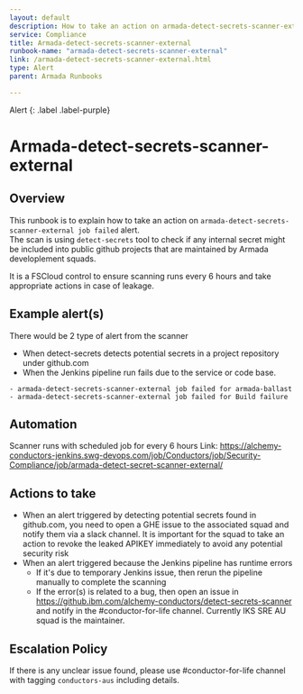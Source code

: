 ```yaml
---
layout: default
description: How to take an action on armada-detect-secrets-scanner-external alert 
service: Compliance
title: Armada-detect-secrets-scanner-external  
runbook-name: "armada-detect-secrets-scanner-external"
link: /armada-detect-secrets-scanner-external.html
type: Alert
parent: Armada Runbooks

---
```


Alert
{: .label .label-purple}

# Armada-detect-secrets-scanner-external

## Overview

This runbook is to explain how to take an action on `armada-detect-secrets-scanner-external job failed` alert.  
The scan is using `detect-secrets` tool to check if any internal secret might be included into public github projects that are maintained by Armada developlement squads. 

It is a FSCloud control to ensure scanning runs every 6 hours and take appropriate actions in case of leakage. 

## Example alert(s)

There would be 2 type of alert from the scanner

- When detect-secrets detects potential secrets in a project repository under github.com
- When the Jenkins pipeline run fails due to the service or code base. 
```
- armada-detect-secrets-scanner-external job failed for armada-ballast
- armada-detect-secrets-scanner-external job failed for Build failure
```

## Automation

Scanner runs with scheduled job for every 6 hours 
Link: https://alchemy-conductors-jenkins.swg-devops.com/job/Conductors/job/Security-Compliance/job/armada-detect-secret-scanner-external/

## Actions to take 

- When an alert triggered by detecting potential secrets found in github.com, you need to open a GHE issue to the associated squad and notify them via a slack channel. It is important for the squad to take an action to revoke the leaked APIKEY immediately to avoid any potential security risk
- When an alert triggered because the Jenkins pipeline has runtime errors
  - If it's due to temporary Jenkins issue, then rerun the pipeline manually to complete the scanning
  - If the error(s) is related to a bug, then open an issue in https://github.ibm.com/alchemy-conductors/detect-secrets-scanner and notify in the #conductor-for-life channel. Currently IKS SRE AU squad is the maintainer.

## Escalation Policy

If there is any unclear issue found, please use #conductor-for-life channel with tagging `conductors-aus` including details. 

